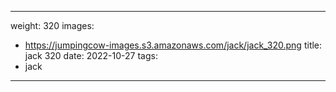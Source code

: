 
---
weight: 320
images:
- https://jumpingcow-images.s3.amazonaws.com/jack/jack_320.png
title: jack 320
date: 2022-10-27
tags:
- jack
---
